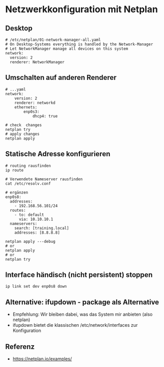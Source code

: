 # Netzwerkkonfiguration mit Netplan 

## Desktop 

```
# /etc/netplan/01-network-manager-all.yaml
# On Desktop-Systems everything is handled by the Network-Manager 
# Let NetworkManager manage all devices on this system
network:
  version: 2
  renderer: NetworkManager
```

## Umschalten auf anderen Renderer 

```
# ...yaml
network:
    version: 2
    renderer: networkd
    ethernets:
        enp0s3:
            dhcp4: true

# check  changes 
netplan try 
# apply changes
netplan apply 

```

## Statische Adresse konfigurieren 

```
# routing rausfinden
ip route 
```

```
# Verwendete Nameserver rausfinden
cat /etc/resolv.conf

```

```
# ergänzen 
enp0s8:
  addresses:
    - 192.168.56.101/24
  routes:
    - to: default
      via: 10.10.10.1
  nameservers:
    search: [training.local]
    addresses: [8.8.8.8]
```

```
netplan apply ---debug 
# or
netplan apply
# or 
netplan try 
```

## Interface händisch (nicht persistent) stoppen 

```
ip link set dev enp0s8 down
```


## Alternative: ifupdown - package als Alternative 

  * Empfehlung: Wir bleiben dabei, was das System mir anbieten (also netplan) 
  * ifupdown bietet die klassischen /etc/network/interfaces zur Konfiguration 


## Referenz 

  * https://netplan.io/examples/

